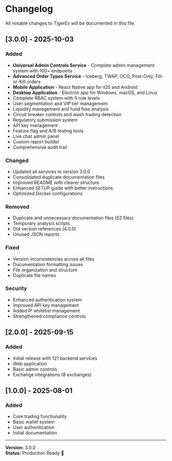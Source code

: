 # Changelog

All notable changes to TigerEx will be documented in this file.

## [3.0.0] - 2025-10-03

### Added
- **Universal Admin Controls Service** - Complete admin management system with 100+ endpoints
- **Advanced Order Types Service** - Iceberg, TWAP, OCO, Post-Only, Fill-or-Kill orders
- **Mobile Application** - React Native app for iOS and Android
- **Desktop Application** - Electron app for Windows, macOS, and Linux
- Complete RBAC system with 5 role levels
- User segmentation and VIP tier management
- Liquidity management and fund flow analysis
- Circuit breaker controls and wash trading detection
- Regulatory submission system
- API key management
- Feature flag and A/B testing tools
- Live chat admin panel
- Custom report builder
- Comprehensive audit trail

### Changed
- Updated all services to version 3.0.0
- Consolidated duplicate documentation files
- Improved README with clearer structure
- Enhanced SETUP guide with better instructions
- Optimized Docker configurations

### Removed
- Duplicate and unnecessary documentation files (52 files)
- Temporary analysis scripts
- Old version references (4.0.0)
- Unused JSON reports

### Fixed
- Version inconsistencies across all files
- Documentation formatting issues
- File organization and structure
- Duplicate file names

### Security
- Enhanced authentication system
- Improved API key management
- Added IP whitelist management
- Strengthened compliance controls

## [2.0.0] - 2025-09-15

### Added
- Initial release with 121 backend services
- Web application
- Basic admin controls
- Exchange integrations (8 exchanges)

## [1.0.0] - 2025-08-01

### Added
- Core trading functionality
- Basic wallet system
- User authentication
- Initial documentation

---

**Version:** 3.0.0  
**Status:** Production Ready 🚀